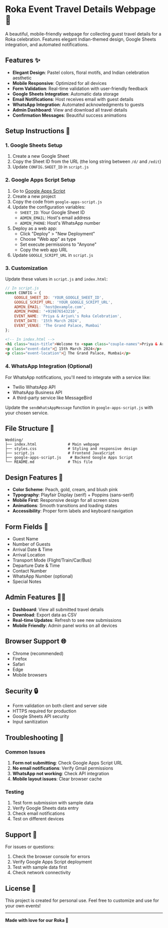 # Roka Event Travel Details Webpage 💍

A beautiful, mobile-friendly webpage for collecting guest travel details for a Roka celebration. Features elegant Indian-themed design, Google Sheets integration, and automated notifications.

## Features ✨

- **Elegant Design**: Pastel colors, floral motifs, and Indian celebration aesthetic
- **Mobile Responsive**: Optimized for all devices
- **Form Validation**: Real-time validation with user-friendly feedback
- **Google Sheets Integration**: Automatic data storage
- **Email Notifications**: Host receives email with guest details
- **WhatsApp Integration**: Automated acknowledgments to guests
- **Admin Dashboard**: View and download all travel details
- **Confirmation Messages**: Beautiful success animations

## Setup Instructions 🚀

### 1. Google Sheets Setup

1. Create a new Google Sheet
2. Copy the Sheet ID from the URL (the long string between `/d/` and `/edit`)
3. Update `CONFIG.SHEET_ID` in `script.js`

### 2. Google Apps Script Setup

1. Go to [Google Apps Script](https://script.google.com)
2. Create a new project
3. Copy the code from `google-apps-script.js`
4. Update the configuration variables:
   - `SHEET_ID`: Your Google Sheet ID
   - `ADMIN_EMAIL`: Host's email address
   - `ADMIN_PHONE`: Host's WhatsApp number
5. Deploy as a web app:
   - Click "Deploy" > "New Deployment"
   - Choose "Web app" as type
   - Set execute permissions to "Anyone"
   - Copy the web app URL
6. Update `GOOGLE_SCRIPT_URL` in `script.js`

### 3. Customization

Update these values in `script.js` and `index.html`:

```javascript
// In script.js
const CONFIG = {
    GOOGLE_SHEET_ID: 'YOUR_GOOGLE_SHEET_ID',
    GOOGLE_SCRIPT_URL: 'YOUR_GOOGLE_SCRIPT_URL',
    ADMIN_EMAIL: 'host@example.com',
    ADMIN_PHONE: '+919876543210',
    EVENT_NAME: 'Priya & Arjun\'s Roka Celebration',
    EVENT_DATE: '15th March 2024',
    EVENT_VENUE: 'The Grand Palace, Mumbai'
};
```

```html
<!-- In index.html -->
<h1 class="main-title">Welcome to <span class="couple-names">Priya & Arjun's</span> Roka Celebration 💍</h1>
<p class="event-date">📅 15th March 2024</p>
<p class="event-location">📍 The Grand Palace, Mumbai</p>
```

### 4. WhatsApp Integration (Optional)

For WhatsApp notifications, you'll need to integrate with a service like:
- Twilio WhatsApp API
- WhatsApp Business API
- A third-party service like MessageBird

Update the `sendWhatsAppMessage` function in `google-apps-script.js` with your chosen service.

## File Structure 📁

```
Wedding/
├── index.html              # Main webpage
├── styles.css              # Styling and responsive design
├── script.js               # Frontend JavaScript
├── google-apps-script.js    # Backend Google Apps Script
└── README.md               # This file
```

## Design Features 🎨

- **Color Scheme**: Peach, gold, cream, and blush pink
- **Typography**: Playfair Display (serif) + Poppins (sans-serif)
- **Mobile First**: Responsive design for all screen sizes
- **Animations**: Smooth transitions and loading states
- **Accessibility**: Proper form labels and keyboard navigation

## Form Fields 📝

- Guest Name
- Number of Guests
- Arrival Date & Time
- Arrival Location
- Transport Mode (Flight/Train/Car/Bus)
- Departure Date & Time
- Contact Number
- WhatsApp Number (optional)
- Special Notes

## Admin Features 👨‍💼

- **Dashboard**: View all submitted travel details
- **Download**: Export data as CSV
- **Real-time Updates**: Refresh to see new submissions
- **Mobile Friendly**: Admin panel works on all devices

## Browser Support 🌐

- Chrome (recommended)
- Firefox
- Safari
- Edge
- Mobile browsers

## Security 🔒

- Form validation on both client and server side
- HTTPS required for production
- Google Sheets API security
- Input sanitization

## Troubleshooting 🔧

### Common Issues

1. **Form not submitting**: Check Google Apps Script URL
2. **No email notifications**: Verify Gmail permissions
3. **WhatsApp not working**: Check API integration
4. **Mobile layout issues**: Clear browser cache

### Testing

1. Test form submission with sample data
2. Verify Google Sheets data entry
3. Check email notifications
4. Test on different devices

## Support 💬

For issues or questions:
1. Check the browser console for errors
2. Verify Google Apps Script deployment
3. Test with sample data first
4. Check network connectivity

## License 📄

This project is created for personal use. Feel free to customize and use for your own events!

---

**Made with love for our Roka 💫**
